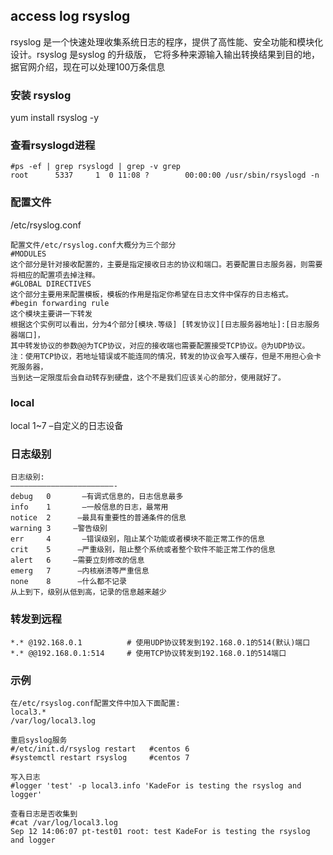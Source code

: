 ## access log rsyslog
rsyslog 是一个快速处理收集系统日志的程序，提供了高性能、安全功能和模块化设计。rsyslog 是syslog 的升级版，
它将多种来源输入输出转换结果到目的地，据官网介绍，现在可以处理100万条信息

### 安装 rsyslog
yum install rsyslog -y

### 查看rsyslogd进程
```
#ps -ef | grep rsyslogd | grep -v grep
root      5337     1  0 11:08 ?        00:00:00 /usr/sbin/rsyslogd -n
```

### 配置文件
/etc/rsyslog.conf
```
配置文件/etc/rsyslog.conf大概分为三个部分
#MODULES
这个部分是针对接收配置的，主要是指定接收日志的协议和端口。若要配置日志服务器，则需要将相应的配置项去掉注释。
#GLOBAL DIRECTIVES
这个部分主要用来配置模板，模板的作用是指定你希望在日志文件中保存的日志格式。
#begin forwarding rule
这个模块主要讲一下转发
根据这个实例可以看出，分为4个部分[模块.等级] [转发协议][日志服务器地址]:[日志服务器端口]，
其中转发协议的参数@@为TCP协议，对应的接收端也需要配置接受TCP协议。@为UDP协议。
注：使用TCP协议，若地址错误或不能连同的情况，转发的协议会写入缓存，但是不用担心会卡死服务器，
当到达一定限度后会自动转存到硬盘，这个不是我们应该关心的部分，使用就好了。
```

### local
local 1~7   –自定义的日志设备

### 日志级别
```
日志级别:
———————————————————————-
debug   0       –有调式信息的，日志信息最多
info    1       –一般信息的日志，最常用
notice  2      –最具有重要性的普通条件的信息
warning 3     –警告级别
err     4       –错误级别，阻止某个功能或者模块不能正常工作的信息
crit    5      –严重级别，阻止整个系统或者整个软件不能正常工作的信息
alert   6     –需要立刻修改的信息
emerg   7      –内核崩溃等严重信息
none    8      –什么都不记录
从上到下，级别从低到高，记录的信息越来越少
```

### 转发到远程
```
*.* @192.168.0.1          # 使用UDP协议转发到192.168.0.1的514(默认)端口
*.* @@192.168.0.1:514     # 使用TCP协议转发到192.168.0.1的514端口
```

### 示例
```
在/etc/rsyslog.conf配置文件中加入下面配置:
local3.*                                                /var/log/local3.log

重启syslog服务
#/etc/init.d/rsyslog restart   #centos 6
#systemctl restart rsyslog     #centos 7

写入日志
#logger 'test' -p local3.info 'KadeFor is testing the rsyslog and logger'

查看日志是否收集到
#cat /var/log/local3.log
Sep 12 14:06:07 pt-test01 root: test KadeFor is testing the rsyslog and logger
```
